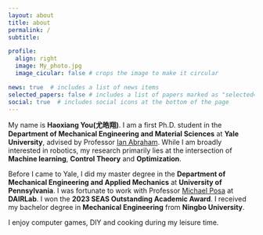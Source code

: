 ```yaml
---
layout: about
title: about
permalink: /
subtitle: 

profile:
  align: right
  image: My_photo.jpg
  image_cicular: false # crops the image to make it circular

news: true  # includes a list of news items
selected_papers: false # includes a list of papers marked as "selected={true}"
social: true  # includes social icons at the bottom of the page
---
```


My name is **Haoxiang You(尤皓翔)**. I am a first Ph.D. student in the **Department of Mechanical Engineering and Material Sciences** at **Yale University**, advised by Professor [Ian Abraham](https://i-abr.github.io/). While I am broadly interested in robotics, my research primarily lies at the intersection of **Machine learning**, **Control Theory** and **Optimization**.

Before I came to Yale, I did my master degree in the **Department of Mechanical Engineering and Applied Mechanics** at **University of Pennsylvania**. I was fortunate to work with Professor [Michael Posa](https://dair.seas.upenn.edu/) at **DAIRLab**. I won the **2023 SEAS Outstanding Academic Award**. I received my bachelor degree in **Mechanical Engineering** from **Ningbo University**.

I enjoy computer games, DIY and cooking during my leisure time.
